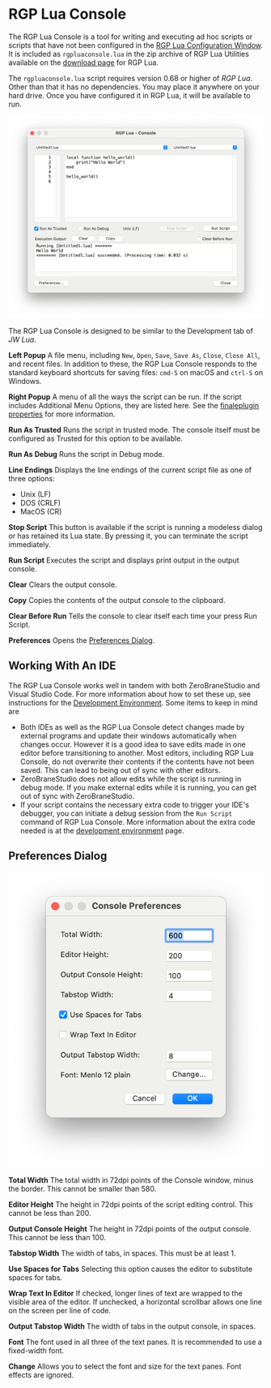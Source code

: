 RGP Lua Console
===============

The RGP Lua Console is a tool for writing and executing ad hoc scripts or scripts that have not been configured in the [RGP Lua Configuration Window](/docs/rgp-lua/rgp-lua-configuration). It is included as `rgpluaconsole.lua` in the zip archive of RGP Lua Utilities available on the [download page](https://robertgpatterson.com/-fininfo/-rgplua/rgplua.html) for RGP Lua.

The `rgpluaconsole.lua` script requires version 0.68 or higher of _RGP Lua_. Other than that it has no dependencies. You may place it anywhere on your hard drive. Once you have configured it in RGP Lua, it will be available to run.

![RGP Lua Console](assets/rgpluaconsole.jpg "RGP Lua Console")

The RGP Lua Console is designed to be similar to the Development tab of _JW Lua_.

**Left Popup** A file menu, including `New`, `Open`, `Save`, `Save As`, `Close`, `Close All`, and recent files. In addition to these, the RGP Lua Console responds to the standard keyboard shortcuts for saving files: `cmd-S` on macOS and `ctrl-S` on Windows.

**Right Popup** A menu of all the ways the script can be run. If the script includes Additional Menu Options, they are listed here. See the [finaleplugin properties](/docs/rgp-lua/finaleplugin-properties) for more information.

**Run As Trusted** Runs the script in trusted mode. The console itself must be configured as Trusted for this option to be available.

**Run As Debug** Runs the script in Debug mode.

**Line Endings** Displays the line endings of the current script file as one of three options:

- Unix (LF)
- DOS (CRLF)
- MacOS (CR)

**Stop Script** This button is available if the script is running a modeless dialog or has retained its Lua state. By pressing it, you can terminate the script immediately.

**Run Script** Executes the script and displays print output in the output console.

**Clear** Clears the output console.

**Copy** Copies the contents of the output console to the clipboard.

**Clear Before Run** Tells the console to clear itself each time your press Run Script.

**Preferences** Opens the [Preferences Dialog](#preferences-dialog).

Working With An IDE
-------------------

The RGP Lua Console works well in tandem with both ZeroBraneStudio and Visual Studio Code. For more information about how to set these up, see instructions for the [Development Environment](/docs/rgp-lua/development-environment). Some items to keep in mind are

- Both IDEs as well as the RGP Lua Console detect changes made by external programs and update their windows automatically when changes occur. However it is a good idea to save edits made in one editor before transitioning to another. Most editors, including RGP Lua Console, do not overwrite their contents if the contents have not been saved. This can lead to being out of sync with other editors.
- ZeroBraneStudio does not allow edits while the script is running in debug mode. If you make external edits while it is running, you can get out of sync with ZeroBraneStudio.
- If your script contains the necessary extra code to trigger your IDE's debugger, you can initiate a debug session from the `Run Script` command of RGP Lua Console. More information about the extra code needed is at the [development environment](/docs/rgp-lua/development-environment) page.

Preferences Dialog
--------------------

![Preferences Dialog](assets/rgpluaconsole_prefs.jpg "Preferences Dialog")

**Total Width** The total width in 72dpi points of the Console window, minus the border. This cannot be smaller than 580.

**Editor Height** The height in 72dpi points of the script editing control. This cannot be less than 200.

**Output Console Height** The height in 72dpi points of the output console. This cannot be less than 100.

**Tabstop Width** The width of tabs, in spaces. This must be at least 1.

**Use Spaces for Tabs** Selecting this option causes the editor to substitute spaces for tabs.

**Wrap Text In Editor** If checked, longer lines of text are wrapped to the visible area of the editor. If unchecked, a horizontal scrollbar allows one line on the screen per line of code.

**Output Tabstop Width** The width of tabs in the output console, in spaces.

**Font** The font used in all three of the text panes. It is recommended to use a fixed-width font.

**Change** Allows you to select the font and size for the text panes. Font effects are ignored.
